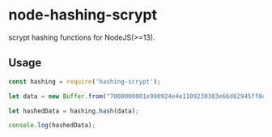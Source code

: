 node-hashing-scrypt
===============

scrypt hashing functions for NodeJS(>=13).


Usage
-----

```javascript
const hashing = require('hashing-scrypt');

let data = new Buffer.from("7000000001e980924e4e1109230383e66d62945ff8e749903bea4336755c00000000000051928aff1b4d72416173a8c3948159a09a73ac3bb556aa6bfbcad1a85da7f4c1d13350531e24031b939b9e2b", "hex");

let hashedData = hashing.hash(data);

console.log(hashedData);

```
